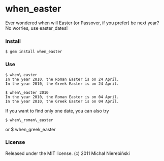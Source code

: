# when\_easter

Ever wondered when will Easter (or Passover, if you prefer) be next year? No worries, use easter\_dates!

### Install
	$ gem install when_easter
	
### Use
	
	$ when\_easter
	In the year 2010, the Roman Easter is on 24 April.
	In the year 2010, the Greek Easter is on 24 April.
	
	$ when\_easter 2010
	In the year 2010, the Roman Easter is on 04 April.
	In the year 2010, the Greek Easter is on 04 April.
	
If you want to find only one date, you can also try

	$ when\_roman\_easter
or
	$ when\_greek\_easter
### License

Released under the MIT license.
(c) 2011 Michał Nierebiński